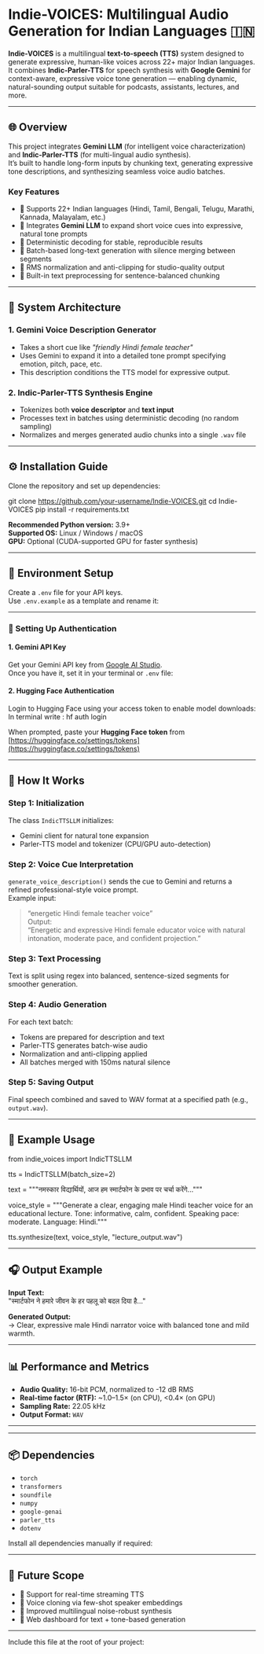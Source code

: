 # Indie-VOICES: Multilingual Audio Generation for Indian Languages 🇮🇳

**Indie-VOICES** is a multilingual **text-to-speech (TTS)** system designed to generate expressive, human-like voices across 22+ major Indian languages.  
It combines **Indic-Parler-TTS** for speech synthesis with **Google Gemini** for context-aware, expressive voice tone generation — enabling dynamic, natural-sounding output suitable for podcasts, assistants, lectures, and more.

---

## 🌐 Overview

This project integrates **Gemini LLM** (for intelligent voice characterization) and **Indic-Parler-TTS** (for multi-lingual audio synthesis).  
It’s built to handle long-form inputs by chunking text, generating expressive tone descriptions, and synthesizing seamless voice audio batches.

### Key Features

- 🔹 Supports 22+ Indian languages (Hindi, Tamil, Bengali, Telugu, Marathi, Kannada, Malayalam, etc.)  
- 🔹 Integrates **Gemini LLM** to expand short voice cues into expressive, natural tone prompts  
- 🔹 Deterministic decoding for stable, reproducible results  
- 🔹 Batch-based long-text generation with silence merging between segments  
- 🔹 RMS normalization and anti-clipping for studio-quality output  
- 🔹 Built-in text preprocessing for sentence-balanced chunking  

---

## 🧩 System Architecture


### 1. **Gemini Voice Description Generator**
- Takes a short cue like *"friendly Hindi female teacher"*  
- Uses Gemini to expand it into a detailed tone prompt specifying emotion, pitch, pace, etc.  
- This description conditions the TTS model for expressive output.

### 2. **Indic-Parler-TTS Synthesis Engine**
- Tokenizes both **voice descriptor** and **text input**  
- Processes text in batches using deterministic decoding (no random sampling)  
- Normalizes and merges generated audio chunks into a single `.wav` file

---

## ⚙️ Installation Guide

Clone the repository and set up dependencies:

git clone https://github.com/your-username/Indie-VOICES.git
cd Indie-VOICES
pip install -r requirements.txt


**Recommended Python version:** 3.9+  
**Supported OS:** Linux / Windows / macOS  
**GPU:** Optional (CUDA-supported GPU for faster synthesis)

---

## 🔐 Environment Setup

Create a `.env` file for your API keys.  
Use `.env.example` as a template and rename it:


---

### 🚀 Setting Up Authentication

#### 1. **Gemini API Key**
Get your Gemini API key from [Google AI Studio](https://aistudio.google.com/).  
Once you have it, set it in your terminal or `.env` file:


#### 2. **Hugging Face Authentication**

Login to Hugging Face using your access token to enable model downloads:
In terminal write : hf auth login

When prompted, paste your **Hugging Face token** from  
[https://huggingface.co/settings/tokens](https://huggingface.co/settings/tokens)

---

## 🧠 How It Works

### Step 1: Initialization  
The class `IndicTTSLLM` initializes:
- Gemini client for natural tone expansion  
- Parler-TTS model and tokenizer (CPU/GPU auto-detection)  

### Step 2: Voice Cue Interpretation  
`generate_voice_description()` sends the cue to Gemini and returns a refined professional-style voice prompt.  
Example input:  
> “energetic Hindi female teacher voice”  
Output:  
> “Energetic and expressive Hindi female educator voice with natural intonation, moderate pace, and confident projection.”

### Step 3: Text Processing  
Text is split using regex into balanced, sentence-sized segments for smoother generation.

### Step 4: Audio Generation  
For each text batch:
- Tokens are prepared for description and text  
- Parler-TTS generates batch-wise audio  
- Normalization and anti-clipping applied  
- All batches merged with 150ms natural silence  

### Step 5: Saving Output  
Final speech combined and saved to WAV format at a specified path (e.g., `output.wav`).

---

## 🧪 Example Usage
from indie_voices import IndicTTSLLM

tts = IndicTTSLLM(batch_size=2)

text = """नमस्कार विद्यार्थियों, आज हम स्मार्टफोन के प्रभाव पर चर्चा करेंगे..."""

voice_style = """Generate a clear, engaging male Hindi teacher voice for an educational lecture.
Tone: informative, calm, confident. Speaking pace: moderate. Language: Hindi."""

tts.synthesize(text, voice_style, "lecture_output.wav")




---

## 🎧 Output Example

**Input Text:**  
"स्मार्टफोन ने हमारे जीवन के हर पहलू को बदल दिया है..."

**Generated Output:**  
→ Clear, expressive male Hindi narrator voice with balanced tone and mild warmth.

---

## 📊 Performance and Metrics

- **Audio Quality:** 16-bit PCM, normalized to -12 dB RMS  
- **Real-time factor (RTF):** ~1.0–1.5× (on CPU), <0.4× (on GPU)  
- **Sampling Rate:** 22.05 kHz  
- **Output Format:** `WAV`

---


---

## 📦 Dependencies

- `torch`  
- `transformers`  
- `soundfile`  
- `numpy`  
- `google-genai`  
- `parler_tts`  
- `dotenv`

Install all dependencies manually if required:


---

## 🧭 Future Scope

- 🔸 Support for real-time streaming TTS  
- 🔸 Voice cloning via few-shot speaker embeddings  
- 🔸 Improved multilingual noise-robust synthesis  
- 🔸 Web dashboard for text + tone-based generation  

---

Include this file at the root of your project:




